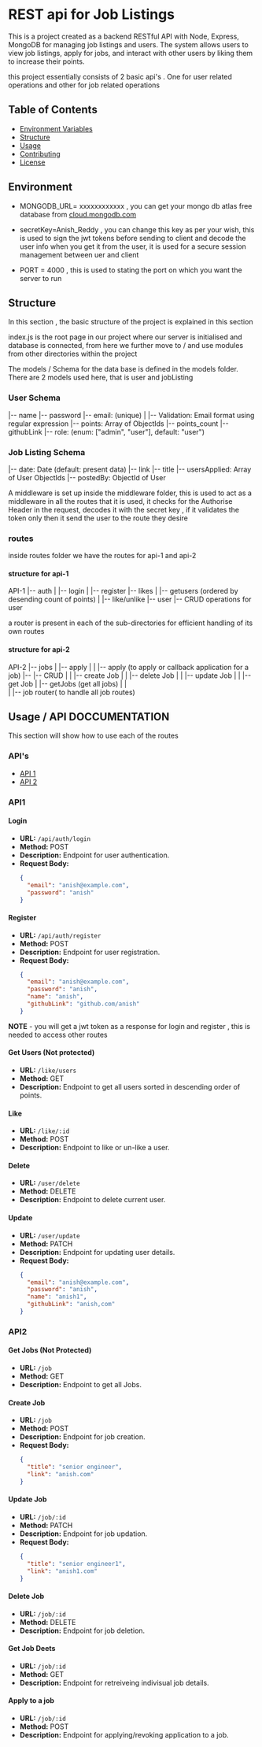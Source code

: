 # REST api for Job Listings

This is a project created as a backend RESTful API with Node, Express, MongoDB for managing job listings and users. The system allows users to view job listings, apply for jobs, and interact with other users by liking them to increase their points.

this project essentially consists of 2 basic api's . One for user related operations and other for job related operations

## Table of Contents

- [Environment Variables](#Environment)
- [Structure](#Structure)
- [Usage](#usage)
- [Contributing](#contributing)
- [License](#license)

## Environment

- MONGODB_URL= xxxxxxxxxxxx , you can get your mongo db atlas free database from [cloud.mongodb.com](cloud.mongodb.com)

- secretKey=Anish_Reddy , you can change this key as per your wish, this is used to sign the jwt tokens before sending to client and decode the user info when you get it from the user, it is used for a secure session management between uer and client

- PORT = 4000 , this is used to stating the port on which you want the server to run

## Structure

In this section , the basic structure of the project is explained in this section

index.js is the root page in our project where our server is initialised and database is connected, from here we further move to / and use modules from other directories within the project

The models / Schema for the data base is defined in the models folder. There are 2 models used here, that is user and jobListing

### User Schema

|-- name
|-- password
|-- email: (unique)
| |-- Validation: Email format using regular expression
|-- points: Array of ObjectIds
|-- points_count
|-- githubLink
|-- role: (enum: ["admin", "user"], default: "user")

### Job Listing Schema

|-- date: Date (default: present data)
|-- link
|-- title
|-- usersApplied: Array of User ObjectIds
|-- postedBy: ObjectId of User

A middleware is set up inside the middleware folder, this is used to act as a middleware in all the routes that it is used, it checks for the Authorise Header in the request, decodes it with the secret key , if it validates the token only then it send the user to the route they desire

### routes

inside routes folder we have the routes for api-1 and api-2

#### structure for api-1

API-1
|-- auth
| |-- login
| |-- register
|-- likes
| |-- getusers (ordered by desending count of points)
| |-- like/unlike
|-- user
|-- CRUD operations for user

a router is present in each of the sub-directories for efficient handling of its own routes

#### structure for api-2

API-2
|-- jobs
| |-- apply
| | |-- apply (to apply or callback application for a job)
|-- |-- CRUD
| | |-- create Job
| | |-- delete Job
| | |-- update Job
| | |-- get Job
| |-- getJobs (get all jobs)
| |  
| |-- job router( to handle all job routes)

## Usage / API DOCCUMENTATION

This section will show how to use each of the routes

### API's

- [API 1](#API1)
- [API 2](#API2)

### API1

#### Login

- **URL:** `/api/auth/login`
- **Method:** POST
- **Description:** Endpoint for user authentication.
- **Request Body:**
  ```json
  {
    "email": "anish@example.com",
    "password": "anish"
  }
  ```

#### Register

- **URL:** `/api/auth/register`
- **Method:** POST
- **Description:** Endpoint for user registration.
- **Request Body:**
  ```json
  {
    "email": "anish@example.com",
    "password": "anish",
    "name": "anish",
    "githubLink": "github.com/anish"
  }
  ```

**NOTE** - you will get a jwt token as a response for login and register , this is needed to access other routes

#### Get Users (Not protected)

- **URL:** `/like/users`
- **Method:** GET
- **Description:** Endpoint to get all users sorted in descending order of points.

#### Like

- **URL:** `/like/:id`
- **Method:** POST
- **Description:** Endpoint to like or un-like a user.

#### Delete

- **URL:** `/user/delete`
- **Method:** DELETE
- **Description:** Endpoint to delete current user.

#### Update

- **URL:** `/user/update`
- **Method:** PATCH
- **Description:** Endpoint for updating user details.
- **Request Body:**
  ```json
  {
    "email": "anish@example.com",
    "password": "anish",
    "name": "anish1",
    "githubLink": "anish,com"
  }
  ```

### API2

#### Get Jobs (Not Protected)

- **URL:** `/job`
- **Method:** GET
- **Description:** Endpoint to get all Jobs.

#### Create Job

- **URL:** `/job`
- **Method:** POST
- **Description:** Endpoint for job creation.
- **Request Body:**
  ```json
  {
    "title": "senior engineer",
    "link": "anish.com"
  }
  ```

#### Update Job

- **URL:** `/job/:id`
- **Method:** PATCH
- **Description:** Endpoint for job updation.
- **Request Body:**
  ```json
  {
    "title": "senior engineer1",
    "link": "anish1.com"
  }
  ```

#### Delete Job

- **URL:** `/job/:id`
- **Method:** DELETE
- **Description:** Endpoint for job deletion.

#### Get Job Deets

- **URL:** `/job/:id`
- **Method:** GET
- **Description:** Endpoint for retreiveing indivisual job details.

#### Apply to a job

- **URL:** `/job/:id`
- **Method:** POST
- **Description:** Endpoint for applying/revoking application to a job.
